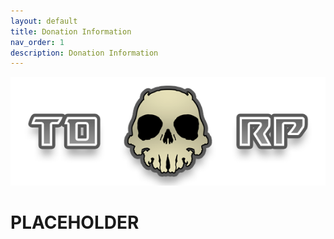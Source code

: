 ```yaml
---
layout: default
title: Donation Information
nav_order: 1
description: Donation Information
---
```


![TDRPBanner](https://raw.githubusercontent.com/McTiddies4Lunch/McTiddies4Lunch.github.io/main/assets/tdrpbanner.png)

# **PLACEHOLDER**
